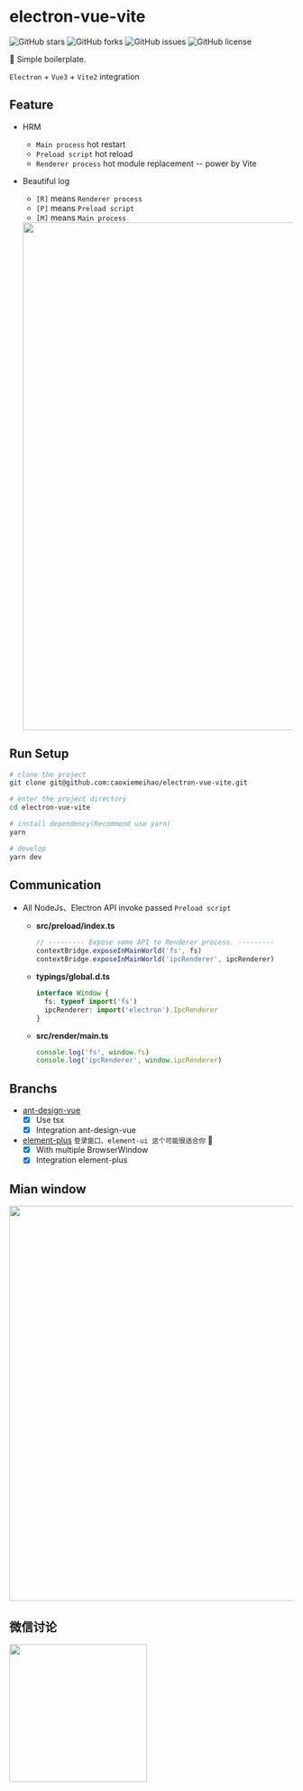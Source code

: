 # electron-vue-vite

![GitHub stars](https://img.shields.io/github/stars/caoxiemeihao/electron-vue-vite?color=fa6470)
![GitHub forks](https://img.shields.io/github/forks/caoxiemeihao/electron-vue-vite)
![GitHub issues](https://img.shields.io/github/issues/caoxiemeihao/electron-vue-vite)
![GitHub license](https://img.shields.io/github/license/caoxiemeihao/electron-vue-vite)

🥳 Simple boilerplate.

`Electron` + `Vue3` + `Vite2` integration

## Feature
- HRM

  * `Main process` hot restart
  * `Preload script` hot reload
  * `Renderer process` hot module replacement -- power by Vite

- Beautiful log

  * `[R]` means `Renderer process`
  * `[P]` means `Preload script`
  * `[M]` means `Main process`

  <img width="900px" src="https://raw.githubusercontent.com/caoxiemeihao/electron-vue-vite/main/screenshot/better-log.png" />

## Run Setup

  ```bash
  # clone the project
  git clone git@github.com:caoxiemeihao/electron-vue-vite.git

  # enter the project directory
  cd electron-vue-vite

  # install dependency(Recommend use yarn)
  yarn

  # develop
  yarn dev
  ```

## Communication
- All NodeJs、Electron API invoke passed `Preload script`

  * **src/preload/index.ts**

    ```typescript
    // --------- Expose some API to Renderer process. ---------
    contextBridge.exposeInMainWorld('fs', fs)
    contextBridge.exposeInMainWorld('ipcRenderer', ipcRenderer)
    ```

  * **typings/global.d.ts**

    ```typescript
    interface Window {
      fs: typeof import('fs')
      ipcRenderer: import('electron').IpcRenderer
    }
    ```

  * **src/render/main.ts**

    ```typescript
    console.log('fs', window.fs)
    console.log('ipcRenderer', window.ipcRenderer)
    ```
## Branchs
- [ant-design-vue](https://github.com/caoxiemeihao/electron-vue-vite/tree/ant-design-vue)
  * [x] Use tsx
  * [x] Integration ant-design-vue
- [element-plus](https://github.com/caoxiemeihao/electron-vue-vite/tree/element-plus) `登录窗口、element-ui 这个可能很适合你` 🚀
  * [x] With multiple BrowserWindow
  * [x] Integration element-plus

## Mian window
<img width="700px" src="https://raw.githubusercontent.com/caoxiemeihao/electron-vue-vite/main/screenshot/electron-15.png" />

## 微信讨论

<img width="244px" src="https://raw.githubusercontent.com/caoxiemeihao/electron-vue-vite/main/blog/wx/qrcode.jpg" />
